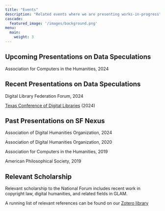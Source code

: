 ```yaml
---
title: "Events"
description: "Related events where we are presenting works-in-progress"
cascade:
  featured_image: '/images/background.png'
menu:
  main:
    weight: 3
---
```


## Upcoming Presentations on Data Speculations
Association for Computers in the Humanities, 2024

## Recent Presentations on Data Speculations
Digital Library Federation Forum, 2024

[Texas Conference of Digital Libraries](https://tcdl2024.sched.com/) (2024)

## Past Presentations on SF Nexus

Association of Digital Humanities Organization, 2024

Association of Digital Humanities Organization, 2020

Association for Computers in the Humanities, 2019

American Philosophical Society, 2019

## Relevant Scholarship

Relevant scholarship to the National Forum includes recent work in copyright law, digital humanities, and related fields in GLAM.

A running list of relevant references can be found on our [Zotero library](https://www.zotero.org/groups/5232836/data_speculations)
